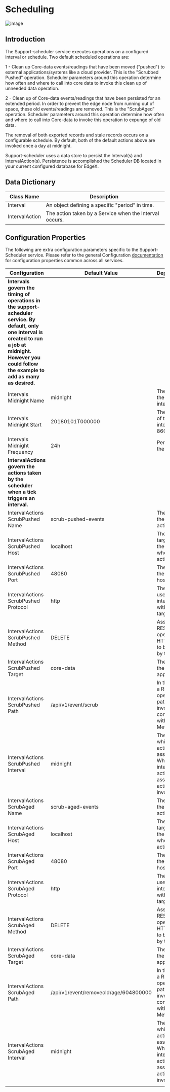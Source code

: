 # Scheduling

![image](EdgeX_SupportingServicesScheduling.png)

## Introduction

The Support-scheduler service executes operations on a configured interval or schedule. Two default scheduled operations are:

1 - Clean up Core-data events/readings that have been moved ("pushed") to external applications/systems like a cloud provider. This is the "Scrubbed Pushed" operation. Scheduler parameters around this operation determine how often and where to call into core data to invoke this clean up of unneeded data operation.

2 - Clean up of Core-data events/readings that have been persisted for an extended period. In order to prevent the edge node from running out of space, these old events/readings are removed. This is the "ScrubAged" operation. Scheduler parameters around this operation determine how often and where to call into Core-data to invoke this operation to expunge of old data.

The removal of both exported records and stale records occurs on a
configurable schedule. By default, both of the default actions above are invoked once a day at midnight.

Support-scheduler uses a data store to persist the Interval(s) and
IntervalAction(s). Persistence is accomplished the Scheduler DB located
in your current configured database for EdgeX.

## Data Dictionary

  |Class Name  | Description|
  |----------------| ---------------------------------------------------------|
  |Interval        | An object defining a specific "period" in time.|
  |IntervalAction  | The action taken by a Service when the Interval occurs.|
  
## Configuration Properties

The following are extra configuration parameters specific to the Support-Scheduler service. Please refer to the general Configuration [documentation](https://docs.edgexfoundry.org/1.2/microservices/configuration/Ch-Configuration/#configuration) for configuration properties common across all services.

|Configuration  |     Default Value     |             Dependencies|
| --- | --- | -- |
| **Intervals govern the timing of operations in the support-scheduler service. By default, only one interval is created to run a job at midnight. However you could follow the example to add as many as desired.** |
| Intervals Midnight Name | midnight | The name of the given interval. |
| Intervals Midnight Start | 20180101T000000 | The start time of the given interval in ISO 8601 format. |
| Intervals Midnight Frequency | 24h | Periodicity of the interval. |
| **IntervalActions govern the actions taken by the scheduler when a tick triggers an interval.** |
| IntervalActions ScrubPushed Name | scrub-pushed-events | The name of the given action. |
| IntervalActions ScrubPushed Host | localhost | The host targeted by the action when it activates. |
| IntervalActions ScrubPushed Port | 48080 | The port on the targeted host |
| IntervalActions ScrubPushed Protocol | http | The protocol used when interacting with the targeted host. |
| IntervalActions ScrubPushed Method | DELETE | Assuming a RESTful operation, the HTTP method to be invoked by the action. |
| IntervalActions ScrubPushed Target | core-data | The name of the targeted application |
| IntervalActions ScrubPushed Path | /api/v1/event/scrub | In the case of a RESTful operation, the path to be invoked in combination with the Method. |
| IntervalActions ScrubPushed Interval | midnight | The interval to which the action is associated. When the interval is activated, all associated actions will be invoked.|
| IntervalActions ScrubAged Name | scrub-aged-events | The name of the given action. |
| IntervalActions ScrubAged Host | localhost | The host targeted by the action when it activates. |
| IntervalActions ScrubAged Port | 48080 | The port on the targeted host |
| IntervalActions ScrubAged Protocol | http | The protocol used when interacting with the targeted host. |
| IntervalActions ScrubAged Method | DELETE | Assuming a RESTful operation, the HTTP method to be invoked by the action. |
| IntervalActions ScrubAged Target | core-data | The name of the targeted application |
| IntervalActions ScrubAged Path | /api/v1/event/removeold/age/604800000 | In the case of a RESTful operation, the path to be invoked in combination with the Method. |
| IntervalActions ScrubAged Interval | midnight | The interval to which the action is associated. When the interval is activated, all associated actions will be invoked.|
| | | |